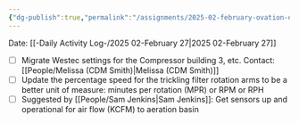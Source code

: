 ```yaml
---
{"dg-publish":true,"permalink":"/assignments/2025-02-february-ovation-opportunites/","noteIcon":"","created":"2025-05-20T10:31:54.499-05:00"}
---
```


Date: [[-Daily Activity Log-/2025 02-February 27\|2025 02-February 27]]

- [ ] Migrate Westec settings for the Compressor building 3, etc. Contact: [[People/Melissa (CDM Smith)\|Melissa (CDM Smith)]]
- [ ] Update the percentage speed for the trickling filter rotation arms to be a better unit of measure: minutes per rotation (MPR) or RPM or RPH
- [ ] Suggested by [[People/Sam Jenkins\|Sam Jenkins]]: Get sensors up and operational for air flow (KCFM) to aeration basin